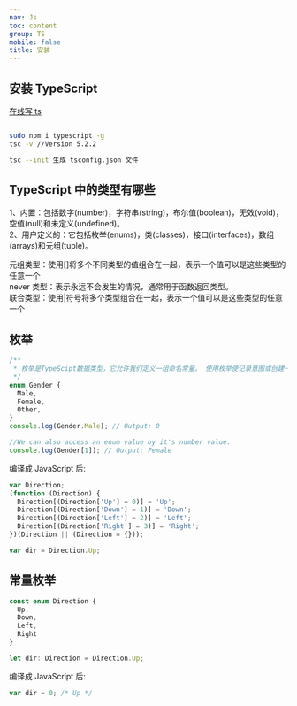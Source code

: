 ```yaml
---
nav: Js
toc: content
group: TS
mobile: false
title: 安装
---
```


## 安装 TypeScript

<a target="_blank" href="https://www.typescriptlang.org/zh/play?#code/PTAEiJrQ5+MU3NAYlUAqBPADgUwMoGMBOBLFAF1EBR7QYb9AudUBh-gKBFEE34wejNAAOUCo5QTb9ADeUAXjQbPlAaP6BMxSqAwJUDVcoBiVQGbagAzlEqTLgLFAIW6BFf0CbXoCAGGnTCAKg0D3yoFO5E4CDNQNBygSDlAs56BO00Dw+oH95QBSugYO1AWP-79oUAFpQdkBYOUAseUAWD0B5dUBvuUBVeUAcOUB-SNU5BXRsfCJQVUAGdXtdegCgtkBleUAYrLSlTOJAW+jAVZtANz1AODlAaojALrkJXPzfIvZXQDi5QGlbQFXo4MAYFUqMlVABQEXowHxzQHylQF+A1UBMm0BG710aLAB7ADsAZ2IAQ32AUQAPE4BbFAAbNAA1E-wTgCNH0ABeUAAiAASaHu912oAA6rscPcACZ-HYHQ67R4AOlBAHMABRnK63B7PV54D6PACUenopkAnQ6Ab8VAFBy9lUoEAOASALk9ANHygFwCUCANCNmYAG00A36kcqgmQBhcoBjyMAL2aALE1AM6K-RqgAAo1SAQ-lAPYG2nh9G5gFAAwAESoATNIYgGy5QAXNoApxIagBQ5QAA+oBpzTcVEALqZscgUVSANDlADKugF+EwB6Ov0uLo-EA">在线写 ts</a>

```bash

sudo npm i typescript -g
tsc -v //Version 5.2.2

tsc --init 生成 tsconfig.json 文件

```

## TypeScript 中的类型有哪些

1、内置：包括数字(number)，字符串(string)，布尔值(boolean)，无效(void)，空值(null)和未定义(undefined)。<br/>
2、用户定义的：它包括枚举(enums)，类(classes)，接口(interfaces)，数组(arrays)和元组(tuple)。

元组类型：使用[]将多个不同类型的值组合在一起，表示一个值可以是这些类型的任意一个  
never 类型：表示永远不会发生的情况，通常用于函数返回类型。  
联合类型：使用|符号将多个类型组合在一起，表示一个值可以是这些类型的任意一个

## 枚举

```js
/**
 * 枚举是TypeScipt数据类型，它允许我们定义一组命名常量。 使用枚举使记录意图或创建一组不同的案例变得更加容易。 它是相关值的集合，可以是数字值或字符串值。
 */
enum Gender {
  Male,
  Female,
  Other,
}
console.log(Gender.Male); // Output: 0

//We can also access an enum value by it's number value.
console.log(Gender[1]); // Output: Female

```

编译成 JavaScript 后:

```js
var Direction;
(function (Direction) {
  Direction[(Direction['Up'] = 0)] = 'Up';
  Direction[(Direction['Down'] = 1)] = 'Down';
  Direction[(Direction['Left'] = 2)] = 'Left';
  Direction[(Direction['Right'] = 3)] = 'Right';
})(Direction || (Direction = {}));

var dir = Direction.Up;
```

## 常量枚举

```js
const enum Direction {
  Up,
  Down,
  Left,
  Right
}

let dir: Direction = Direction.Up;

```

编译成 JavaScript 后:

```js
var dir = 0; /* Up */
```
